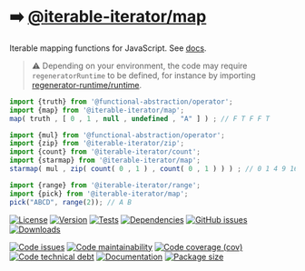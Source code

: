 :arrow_right: [@iterable-iterator/map](https://iterable-iterator.github.io/map)
==

Iterable mapping functions for JavaScript.
See [docs](https://iterable-iterator.github.io/map/index.html).

> :warning: Depending on your environment, the code may require
> `regeneratorRuntime` to be defined, for instance by importing
> [regenerator-runtime/runtime](https://www.npmjs.com/package/regenerator-runtime).

```js
import {truth} from '@functional-abstraction/operator';
import {map} from '@iterable-iterator/map';
map( truth , [ 0 , 1 , null , undefined , "A" ] ) ; // F T F F T

import {mul} from '@functional-abstraction/operator';
import {zip} from '@iterable-iterator/zip';
import {count} from '@iterable-iterator/count';
import {starmap} from '@iterable-iterator/map';
starmap( mul , zip( count( 0 , 1 ) , count( 0 , 1 ) ) ) ; // 0 1 4 9 16 25 36 ...

import {range} from '@iterable-iterator/range';
import {pick} from '@iterable-iterator/map';
pick("ABCD", range(2)); // A B
```

[![License](https://img.shields.io/github/license/iterable-iterator/map.svg)](https://raw.githubusercontent.com/iterable-iterator/map/main/LICENSE)
[![Version](https://img.shields.io/npm/v/@iterable-iterator/map.svg)](https://www.npmjs.org/package/@iterable-iterator/map)
[![Tests](https://img.shields.io/github/workflow/status/iterable-iterator/map/ci?event=push&label=tests)](https://github.com/iterable-iterator/map/actions/workflows/ci.yml?query=branch:main)
[![Dependencies](https://img.shields.io/librariesio/github/iterable-iterator/map.svg)](https://github.com/iterable-iterator/map/network/dependencies)
[![GitHub issues](https://img.shields.io/github/issues/iterable-iterator/map.svg)](https://github.com/iterable-iterator/map/issues)
[![Downloads](https://img.shields.io/npm/dm/@iterable-iterator/map.svg)](https://www.npmjs.org/package/@iterable-iterator/map)

[![Code issues](https://img.shields.io/codeclimate/issues/iterable-iterator/map.svg)](https://codeclimate.com/github/iterable-iterator/map/issues)
[![Code maintainability](https://img.shields.io/codeclimate/maintainability/iterable-iterator/map.svg)](https://codeclimate.com/github/iterable-iterator/map/trends/churn)
[![Code coverage (cov)](https://img.shields.io/codecov/c/gh/iterable-iterator/map/main.svg)](https://codecov.io/gh/iterable-iterator/map)
[![Code technical debt](https://img.shields.io/codeclimate/tech-debt/iterable-iterator/map.svg)](https://codeclimate.com/github/iterable-iterator/map/trends/technical_debt)
[![Documentation](https://iterable-iterator.github.io/map/badge.svg)](https://iterable-iterator.github.io/map/source.html)
[![Package size](https://img.shields.io/bundlephobia/minzip/@iterable-iterator/map)](https://bundlephobia.com/result?p=@iterable-iterator/map)

